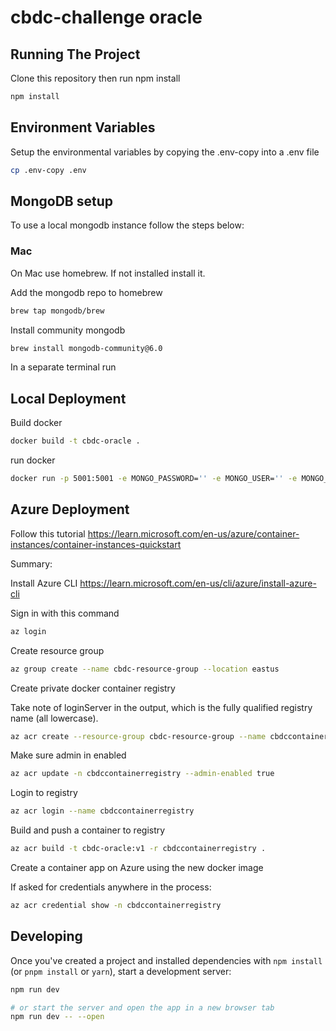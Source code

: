 # cbdc-challenge oracle

## Running The Project

Clone this repository then run npm install

```bash
npm install
```

## Environment Variables

Setup the environmental variables by copying the .env-copy into a .env file

```bash
cp .env-copy .env
```

## MongoDB setup

To use a local mongodb instance follow the steps below:

### Mac

On Mac use homebrew. If not installed install it.

Add the mongodb repo to homebrew

```bash
brew tap mongodb/brew
```

Install community mongodb

```bash
brew install mongodb-community@6.0
```

In a separate terminal run

## Local Deployment

Build docker

```bash
docker build -t cbdc-oracle .
```

run docker

```bash
docker run -p 5001:5001 -e MONGO_PASSWORD='' -e MONGO_USER='' -e MONGO_URL='' -e MONGO_DB='' cbdc-oracle
```

## Azure Deployment

Follow this tutorial https://learn.microsoft.com/en-us/azure/container-instances/container-instances-quickstart

Summary:

Install Azure CLI https://learn.microsoft.com/en-us/cli/azure/install-azure-cli

Sign in with this command

```bash
az login
```

Create resource group

```bash
az group create --name cbdc-resource-group --location eastus
```

Create private docker container registry

Take note of loginServer in the output, which is the fully qualified registry name (all lowercase).

```bash
az acr create --resource-group cbdc-resource-group --name cbdccontainerregistry --sku Basic
```

Make sure admin in enabled

```bash
az acr update -n cbdccontainerregistry --admin-enabled true
```

Login to registry

```bash
az acr login --name cbdccontainerregistry
```

Build and push a container to registry

```bash
az acr build -t cbdc-oracle:v1 -r cbdccontainerregistry .
```

Create a container app on Azure using the new docker image

If asked for credentials anywhere in the process:

```bash
az acr credential show -n cbdccontainerregistry
```

## Developing

Once you've created a project and installed dependencies with `npm install` (or `pnpm install` or `yarn`), start a development server:

```bash
npm run dev

# or start the server and open the app in a new browser tab
npm run dev -- --open
```
